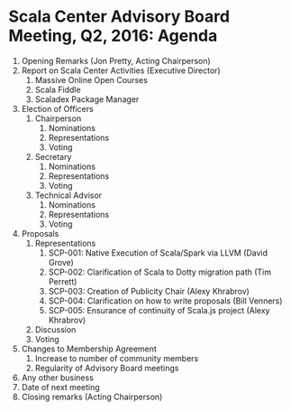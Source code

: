 # Scala Center Advisory Board Meeting, Q2, 2016: Agenda

1. Opening Remarks (Jon Pretty, Acting Chairperson)
2. Report on Scala Center Activities (Executive Director)
   1. Massive Online Open Courses
   2. Scala Fiddle
   3. Scaladex Package Manager
3. Election of Officers
   1. Chairperson
      1. Nominations
      2. Representations
      3. Voting
   2. Secretary
      1. Nominations
      2. Representations
      3. Voting
   3. Technical Advisor
      1. Nominations
      2. Representations
      3. Voting
4. Proposals
   1. Representations
      1. SCP-001: Native Execution of Scala/Spark via LLVM (David Grove)
      2. SCP-002: Clarification of Scala to Dotty migration path (Tim Perrett)
      3. SCP-003: Creation of Publicity Chair (Alexy Khrabrov)
      4. SCP-004: Clarification on how to write proposals (Bill Venners)
      5. SCP-005: Ensurance of continuity of Scala.js project (Alexy Khrabrov)
   2. Discussion
   3. Voting
5. Changes to Membership Agreement
   1. Increase to number of community members
   2. Regularity of Advisory Board meetings
6. Any other business
8. Date of next meeting
9. Closing remarks (Acting Chairperson)
